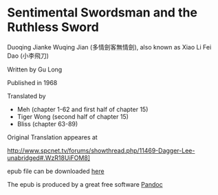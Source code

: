 # Sentimental Swordsman and the Ruthless Sword

Duoqing Jianke Wuqing Jian (多情劍客無情劍), also known as Xiao Li Fei Dao (小李飛刀)

Written by Gu Long 

Published in 1968

Translated by
- Meh (chapter 1-62 and first half of chapter 15)
- Tiger Wong (second half of chapter 15)
- Bliss (chapter 63-89)

Original Translation appeares at

http://www.spcnet.tv/forums/showthread.php/11469-Dagger-Lee-unabridged#.WzR18UiFOM8]

epub file can be downloaded [here](https://github.com/psksvp/SSRS/releases) 

The epub is produced by a great free software [Pandoc](https://pandoc.org/)